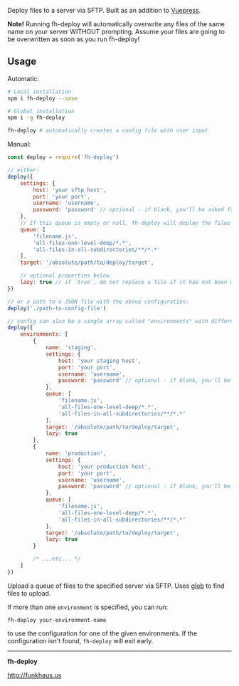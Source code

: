 Deploy files to a server via SFTP. Built as an addition to [Vuepress](https://github.com/funkhaus/vuepress).

**Note!** Running fh-deploy will automatically overwrite any files of the same name on your server WITHOUT prompting. Assume your files are going to be overwritten as soon as you run fh-deploy!

## Usage

Automatic:

```bash
# Local installation
npm i fh-deploy --save

# Global installation
npm i -g fh-deploy

fh-deploy # automatically creates a config file with user input
```

Manual:

```js
const deploy = require('fh-deploy')

// either:
deploy({
    settings: {
        host: 'your sftp host',
        port: 'your port',
        username: 'username',
        password: 'password' // optional - if blank, you'll be asked for your password on each deploy
    },
    // If this queue is empty or null, fh-deploy will deploy the files in package.json's "files" array
    queue: [
        'filename.js',
        'all-files-one-level-deep/*.*',
        'all-files-in-all-subdirectories/**/*.*'
    ],
    target: '/absolute/path/to/deploy/target',

    // optional properties below
    lazy: true // if `true`, do not replace a file if it has not been modified since the last upload
})

// or a path to a JSON file with the above configuration:
deploy('./path-to-config-file')

// config can also be a single array called "environments" with different settings:
deploy({
    environments: [
        {
            name: 'staging',
            settings: {
                host: 'your staging host',
                port: 'your port',
                username: 'username',
                password: 'password' // optional - if blank, you'll be asked for your password on each deploy
            },
            queue: [
                'filename.js',
                'all-files-one-level-deep/*.*',
                'all-files-in-all-subdirectories/**/*.*'
            ],
            target: '/absolute/path/to/deploy/target',
            lazy: true
        },
        {
            name: 'production',
            settings: {
                host: 'your production host',
                port: 'your port',
                username: 'username',
                password: 'password' // optional - if blank, you'll be asked for your password on each deploy
            },
            queue: [
                'filename.js',
                'all-files-one-level-deep/*.*',
                'all-files-in-all-subdirectories/**/*.*'
            ],
            target: '/absolute/path/to/deploy/target',
            lazy: true
        }

        /* ...etc... */
    ]
})
```

Upload a queue of files to the specified server via SFTP. Uses [glob](https://www.npmjs.com/package/glob) to find files to upload.

If more than one `environment` is specified, you can run:

`fh-deploy your-environment-name`

to use the configuration for one of the given environments. If the configuration isn't found, `fh-deploy` will exit early.

---

**fh-deploy**

http://funkhaus.us
